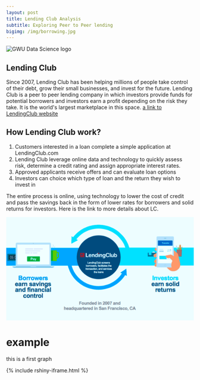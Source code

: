 ```yaml
---
layout: post
title: Lending Club Analysis
subtitle: Exploring Peer to Peer lending
bigimg: /img/borrowing.jpg
---
```


![GWU Data Science logo](/img/gwdsp.png)

## Lending Club

Since 2007, Lending Club has been helping millions of people take control of their debt, grow their small businesses, and invest for the future. Lending Club is a peer to peer lending company in which investors provide funds for potential borrowers and investors earn a profit depending on the risk they take. It is the world's largest marketplace in this space.  [a link to LendingClub website](https://www.lendingclub.com/)

## How Lending Club work?
1. Customers interested in a loan complete a simple application at LendingClub.com
2. Lending Club leverage online data and technology to quickly assess risk, determine a credit rating and assign appropriate interest        rates.
3. Approved applicants receive offers and can evaluate loan options
4. Investors can choice which type of loan and the return they wish to invest in

The entire process is online, using technology to lower the cost of credit and pass the savings back in the form of lower rates for borrowers and solid returns for investors. Here is the link to more details about LC.

![LendingClub](/img/lendingclub.png)

# example

this is a first graph

{% include rshiny-iframe.html %}
